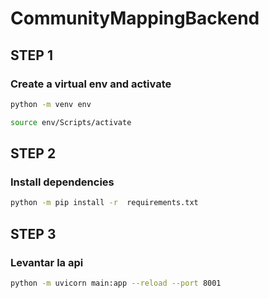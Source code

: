 # CommunityMappingBackend


## STEP 1
### Create a virtual env and activate

```sh
python -m venv env
```

```sh
source env/Scripts/activate
```

## STEP 2
### Install dependencies
```sh
python -m pip install -r  requirements.txt
```

## STEP 3
### Levantar la api

```sh
python -m uvicorn main:app --reload --port 8001
```

